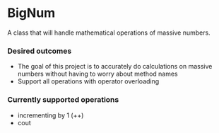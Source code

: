 # BigNum
A class that will handle mathematical operations of massive numbers.

### Desired outcomes
* The goal of this project is to accurately do calculations on massive numbers without having to worry about method names  
* Support all operations with operator overloading

### Currently supported operations
* incrementing by 1 (++)
* cout
